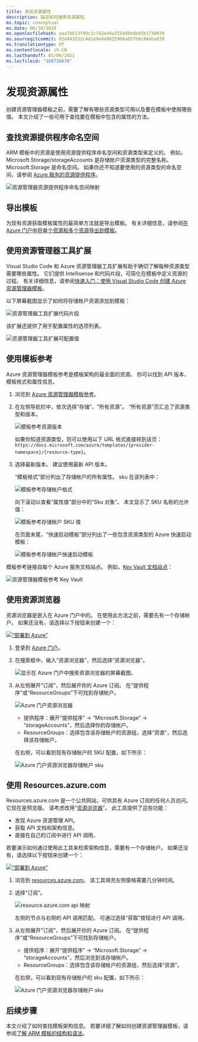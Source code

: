 ```yaml
---
title: 发现资源属性
description: 描述如何搜索资源属性。
ms.topic: conceptual
ms.date: 06/10/2020
ms.openlocfilehash: aaa7bb13f49c1c742e44a255d4bbdbd2b1730939
ms.sourcegitcommit: 02d443532c4d2e9e449025908a05fb9c84eba039
ms.translationtype: HT
ms.contentlocale: zh-CN
ms.lasthandoff: 05/06/2021
ms.locfileid: "108736678"
---
```

# <a name="discover-resource-properties"></a>发现资源属性

创建资源管理器模板之前，需要了解有哪些资源类型可用以及要在模板中使用哪些值。 本文介绍了一些可用于查找要在模板中包含的属性的方法。

## <a name="find-resource-provider-namespaces"></a>查找资源提供程序命名空间

ARM 模板中的资源是使用资源提供程序命名空间和资源类型来定义的。 例如，Microsoft.Storage/storageAccounts 是存储帐户资源类型的完整名称。 Microsoft.Storage 是命名空间。 如果你还不知道要使用的资源类型的命名空间，请参阅 [Azure 服务的资源提供程序](../management/azure-services-resource-providers.md)。

![资源管理器资源提供程序命名空间映射](./media/view-resources/resource-provider-namespace-and-azure-service-mapping.png)

## <a name="export-templates"></a>导出模板

为现有资源获取模板属性的最简单方法就是导出模板。 有关详细信息，请参阅[在 Azure 门户中将单个资源和多个资源导出到模板](./export-template-portal.md)。

## <a name="use-resource-manager-tools-extension"></a>使用资源管理器工具扩展

Visual Studio Code 和 Azure 资源管理器工具扩展有助于确切了解每种资源类型需要哪些属性。 它们提供 Intellisense 和代码片段，可简化在模板中定义资源的过程。 有关详细信息，请参阅[快速入门：使用 Visual Studio Code 创建 Azure 资源管理器模板](./quickstart-create-templates-use-visual-studio-code.md#add-an-azure-resource)。

以下屏幕截图显示了如何将存储帐户资源添加到模板：

![资源管理器工具扩展代码片段](./media/view-resources/resource-manager-tools-extension-snippets.png)

该扩展还提供了用于配置属性的选项列表。

![资源管理器工具扩展可配置值](./media/view-resources/resource-manager-tools-extension-configurable-properties.png)

## <a name="use-template-reference"></a>使用模板参考

Azure 资源管理器模板参考是模板架构的最全面的资源。 你可以找到 API 版本、模板格式和属性信息。

1. 浏览到 [Azure 资源管理器模板参考](/azure/templates/)。
1. 在左侧导航栏中，依次选择“存储”、“所有资源”。 “所有资源”页汇总了资源类型和版本。

    ![模板参考资源版本](./media/view-resources/resource-manager-template-reference-resource-versions.png)

    如果你知道资源类型，则可以使用以下 URL 格式直接转到该页：`https://docs.microsoft.com/azure/templates/{provider-namespace}/{resource-type}`。

1. 选择最新版本。 建议使用最新 API 版本。

    “模板格式”部分列出了存储帐户的所有属性。 sku 在该列表中：

    ![模板参考存储帐户格式](./media/view-resources/resource-manager-template-reference-storage-account-sku.png)

    向下滚动以查看“属性值”部分中的“Sku 对象”。 本文显示了 SKU 名称的允许值：

    ![模板参考存储帐户 SKU 值](./media/view-resources/resource-manager-template-reference-storage-account-sku-values.png)

    在页面末尾，“快速启动模板”部分列出了一些包含资源类型的 Azure 快速启动模板：

    ![模板参考存储帐户快速启动模板](./media/view-resources/resource-manager-template-reference-quickstart-templates.png)

模板参考链接自每个 Azure 服务文档站点。  例如，[Key Vault 文档站点](../../key-vault/general/overview.md)：

![资源管理器模板参考 Key Vault](./media/view-resources/resource-manager-template-reference-key-vault.png)

## <a name="use-resource-explorer"></a>使用资源浏览器

资源浏览器是嵌入在 Azure 门户中的。 在使用此方法之前，需要先有一个存储帐户。 如果还没有，请选择以下按钮来创建一个：

[![“部署到 Azure”](https://aka.ms/deploytoazurebutton)](https://portal.azure.com/#create/Microsoft.Template/uri/https%3A%2F%2Fraw.githubusercontent.com%2FAzure%2Fazure-quickstart-templates%2Fmaster%2Fquickstarts%2Fmicrosoft.storage%2Fstorage-account-create%2Fazuredeploy.json)

1. 登录到 [Azure 门户](https://portal.azure.com)。
1. 在搜索框中，输入“资源浏览器”，然后选择“资源浏览器”。

    ![显示在 Azure 门户中搜索资源浏览器的屏幕截图。](./media/view-resources/azure-portal-resource-explorer.png)

1. 从左侧展开“订阅”，然后展开你的 Azure 订阅。 在“提供程序”或“ResourceGroups”下可找到存储帐户。

    ![Azure 门户资源浏览器](./media/view-resources/azure-portal-resource-explorer-home.png)

    - 提供程序：展开“提供程序” -> “Microsoft.Storage” -> “storageAccounts”，然后选择你的存储帐户。
    - ResourceGroups：选择包含该存储帐户的资源组，选择“资源”，然后选择该存储帐户。

    在右侧，可以看到现有存储帐户的 SKU 配置，如下所示：

    ![Azure 门户资源浏览器存储帐户 sku](./media/view-resources/azure-portal-resource-explorer-sku.png)

## <a name="use-resourcesazurecom"></a>使用 Resources.azure.com

Resources.azure.com 是一个公共网站，可供具有 Azure 订阅的任何人员访问。 它现在是预览版。  请考虑改用“[资源浏览器](#use-resource-explorer)”。 此工具提供了这些功能：

- 发现 Azure 资源管理 API。
- 获取 API 文档和架构信息。
- 直接在自己的订阅中进行 API 调用。

若要演示如何通过使用此工具来检索架构信息，需要有一个存储帐户。 如果还没有，请选择以下按钮来创建一个：

[![“部署到 Azure”](https://aka.ms/deploytoazurebutton)](https://portal.azure.com/#create/Microsoft.Template/uri/https%3A%2F%2Fraw.githubusercontent.com%2FAzure%2Fazure-quickstart-templates%2Fmaster%2Fquickstarts%2Fmicrosoft.storage%2Fstorage-account-create%2Fazuredeploy.json)

1. 浏览到 [resources.azure.com](https://resources.azure.com/)。 该工具填充左侧窗格需要几分钟时间。
1. 选择“订阅”。

    ![resource.azure.com api 映射](./media/view-resources/resources-azure-com-api-mapping.png)

    左侧的节点与右侧的 API 调用匹配。 可通过选择“获取”按钮进行 API 调用。
1. 从左侧展开“订阅”，然后展开你的 Azure 订阅。 在“提供程序”或“ResourceGroups”下可找到存储帐户。

    - 提供程序：展开“提供程序” -> “Microsoft.Storage” -> “storageAccounts”，然后浏览到该存储帐户。
    - ResourceGroups：选择包含该存储帐户的资源组，然后选择“资源”。

    在右侧，可以看到现有存储帐户的 sku 配置，如下所示：

    ![Azure 门户资源浏览器存储帐户 sku](./media/view-resources/azure-portal-resource-explorer-sku.png)

## <a name="next-steps"></a>后续步骤

本文介绍了如何查找模板架构信息。 若要详细了解如何创建资源管理器模板，请参阅[了解 ARM 模板的结构和语法](./template-syntax.md)。

